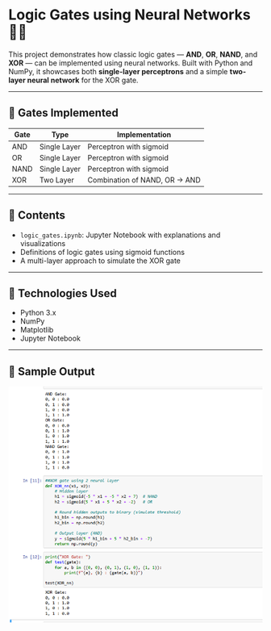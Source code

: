 # Logic Gates using Neural Networks 🧠🔌

This project demonstrates how classic logic gates — **AND**, **OR**, **NAND**, and **XOR** — can be implemented using neural networks. Built with Python and NumPy, it showcases both **single-layer perceptrons** and a simple **two-layer neural network** for the XOR gate.

---

## 🧠 Gates Implemented

| Gate | Type | Implementation |
|------|------|----------------|
| AND  | Single Layer | Perceptron with sigmoid |
| OR   | Single Layer | Perceptron with sigmoid |
| NAND | Single Layer | Perceptron with sigmoid |
| XOR  | Two Layer | Combination of NAND, OR → AND |

---

## 📁 Contents

- `logic_gates.ipynb`: Jupyter Notebook with explanations and visualizations
- Definitions of logic gates using sigmoid functions
- A multi-layer approach to simulate the XOR gate

---

## 🚀 Technologies Used

- Python 3.x
- NumPy
- Matplotlib
- Jupyter Notebook

---

## 🧪 Sample Output

![Output Screenshot](output_screenshot.png.png)
